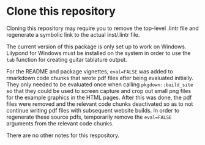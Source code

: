 # Clone this repository

Cloning this repository may require you to remove the top-level .lintr file and regenerate a symbolic link to the actual inst/.lintr file.

The current version of this package is only set up to work on Windows. Lilypond for Windows must be installed on the system in order to use the `tab` function for creating guitar tablature output.

For the README and package vignettes, `eval=FALSE` was added to rmarkdown code chunks that wrote pdf files after being evaluated initially. They only needed to be evaluated once when calling `pkgdown::build_site` so that they could be used to screen capture and crop out small png files for the example graphics in the HTML pages. After this was done, the pdf files were removed and the relevant code chunks deactivated so as to not continue writing pdf files with subsequent website builds. In order to regenerate these source pdfs, temporarily remove the `eval=FALSE` arguments from the relevant code chunks.

There are no other notes for this respository.

